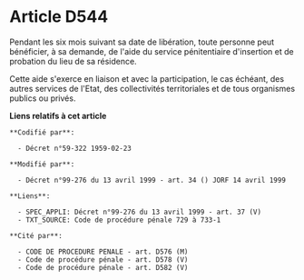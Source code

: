 # Article D544

Pendant les six mois suivant sa date de libération, toute personne peut bénéficier, à sa demande, de l'aide du service
pénitentiaire d'insertion et de probation du lieu de sa résidence.

Cette aide s'exerce en liaison et avec la participation, le cas échéant, des autres services de l'Etat, des collectivités
territoriales et de tous organismes publics ou privés.

**Liens relatifs à cet article**

	**Codifié par**:

	  - Décret n°59-322 1959-02-23

	**Modifié par**:

	  - Décret n°99-276 du 13 avril 1999 - art. 34 () JORF 14 avril 1999

	**Liens**:

	  - SPEC_APPLI: Décret n°99-276 du 13 avril 1999 - art. 37 (V)
	  - TXT_SOURCE: Code de procédure pénale 729 à 733-1

	**Cité par**:

	  - CODE DE PROCEDURE PENALE - art. D576 (M)
	  - Code de procédure pénale - art. D578 (V)
	  - Code de procédure pénale - art. D582 (V)
